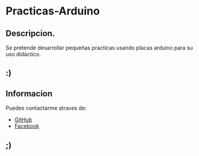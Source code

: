 # Practicas-Arduino
## Descripcion.

Se pretende desarrollar pequeñas practicas usando placas arduino para su uso didáctico.

## :)

## Informacion
Puedes contactarme atraves de:

- [GitHub](https://github.com/CarlosEduardo96)
- [Facebook](https://www.facebook.com/carloseduardo.rodriguezcruz.9)

## ;)
